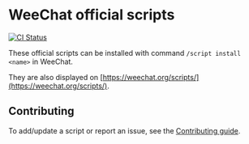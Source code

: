# WeeChat official scripts

[![CI Status](https://github.com/weechat/scripts/workflows/CI/badge.svg)](https://github.com/weechat/scripts/actions?query=workflow%3A%22CI%22)

These official scripts can be installed with command `/script install <name>` in WeeChat.

They are also displayed on [https://weechat.org/scripts/](https://weechat.org/scripts/).

## Contributing

To add/update a script or report an issue, see the [Contributing guide](CONTRIBUTING.md).
